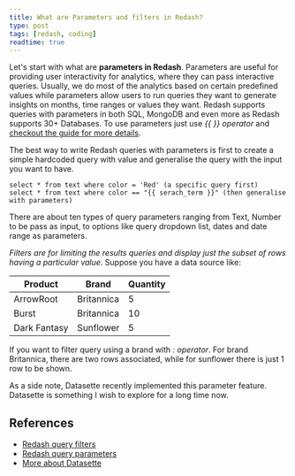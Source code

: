 ```yaml
---
title: What are Parameters and filters in Redash?
type: post
tags: [redash, coding]
readtime: true
---
```


Let's start with what are **parameters in Redash**. Parameters are useful for providing user interactivity for analytics, where they can pass interactive queries. Usually, we do most of the analytics based on certain predefined values while parameters allow users to run queries they want to generate insights on months, time ranges or values they want. Redash supports queries with parameters in both SQL, MongoDB
and even more as Redash supports 30+ Databases. To use parameters just use *{{ }} operator* and [checkout the guide for more details](https://redash.io/help/user-guide/querying/query-parameters).

The best way to write Redash queries with parameters is first to create a simple hardcoded query with value and generalise the query with the input you want to have.

```
select * from text where color = 'Red' (a specific query first)
select * from text where color == "{{ serach_term }}" (then generalise with parameters)
```
There are about ten types of query parameters ranging from Text, Number to be pass as input, to options like query dropdown list, dates and date range as parameters.

*Filters are for limiting the results queries and display just the subset of rows having a particular value*. Suppose you have a data source like:

| Product | Brand | Quantity |
|-- | -- | -- |
| ArrowRoot | Britannica | 5|
| Burst | Britannica | 10 |
| Dark Fantasy | Sunflower | 5|

If you want to filter query using a brand with *: operator*. For brand Britannica, there are two rows associated, while for sunflower there is just 1 row to be shown.


As a side note, Datasette recently implemented this parameter feature. Datasette is something I wish to explore for a long time now.

## References

- [Redash query filters](https://redash.io/help/user-guide/querying/query-filters)
- [Redash query parameters](https://redash.io/help/user-guide/querying/query-parameters)
- [More about Datasette](https://simonwillison.net/2020/Nov/14/personal-data-warehouses/)
